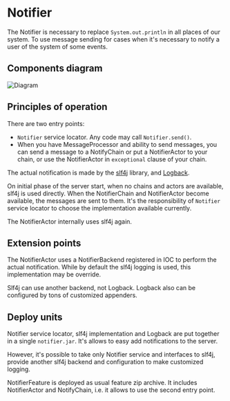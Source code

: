 # Notifier

The Notifier is necessary to replace `System.out.println` in all places of our system.
To use message sending for cases when it's necessary to notify a user of the system of some events.

## Components diagram

![Diagram](https://www.planttext.com/plantuml/img/fLFBReCm4BpxA_ROIeLJZmYffQg4b3uaFg1otGrrQcnaI9keoR_Nu9Y7JN8f1mIxipFhsJKLGlsyLNp7PKa8PQtIa0cEiYMafkoBbWXIjNpDKSSRgk6N430F4xHfuFcKWIGfK7zpXh1IZ1gID3L8E3qDoe-h2fl6iDq0xXZMBLVoUX5WeqShOrk1A1sa-d3_uh95lQP6Cn_w-AVcm3qG6kKybBQdByJwTXCcnswIGnITGpbp-_GOdg4xTI_lobQgV3UVNc5Nu3BaE4xG4JuYRRSQvqDyiXuKne-XpQM3BE4yHrpyhjkZIL9LjPBT87l0FlkaN7fcs-1qqXx9WZn43kvJpjjv5TjocXqtno7kZL66sEnn_fB10zRc1oNRfscu4trVe_HOVNQAqU42TjuanF6I0m4e3XcxWTiBFB7AtUKW19vrv0y0)

## Principles of operation

There are two entry points:

* `Notifier` service locator. Any code may call `Notifier.send()`.
* When you have MessageProcessor and ability to send messages, you can send a message to a NotifyChain or put a NotifierActor to your chain, or use the NotifierActor in `exceptional` clause of your chain.

The actual notification is made by the [slf4j](https://www.slf4j.org/) library, and [Logback](https://logback.qos.ch/).

On initial phase of the server start, when no chains and actors are available, slf4j is used directly.
When the NotifierChain and NotifierActor become available, the messages are sent to them.
It's the responsibility of `Notifier` service locator to choose the implementation available currently.

The NotifierActor internally uses slf4j again.

## Extension points

The NotifierActor uses a NotifierBackend registered in IOC to perform the actual notification.
While by default the slf4j logging is used, this implementation may be override.

Slf4j can use another backend, not Logback. Logback also can be configured by tons of customized appenders.

## Deploy units

Notifier service locator, slf4j implementation and Logback are put together in a single `notifier.jar`.
It's allows to easy add notifications to the server.

However, it's possible to take only Notifier service and interfaces to slf4j, provide another slf4j backend and configuration to make customized logging.

NotifierFeature is deployed as usual feature zip archive. It includes NotifierActor and NotifyChain, i.e. it allows to use the second entry point.

